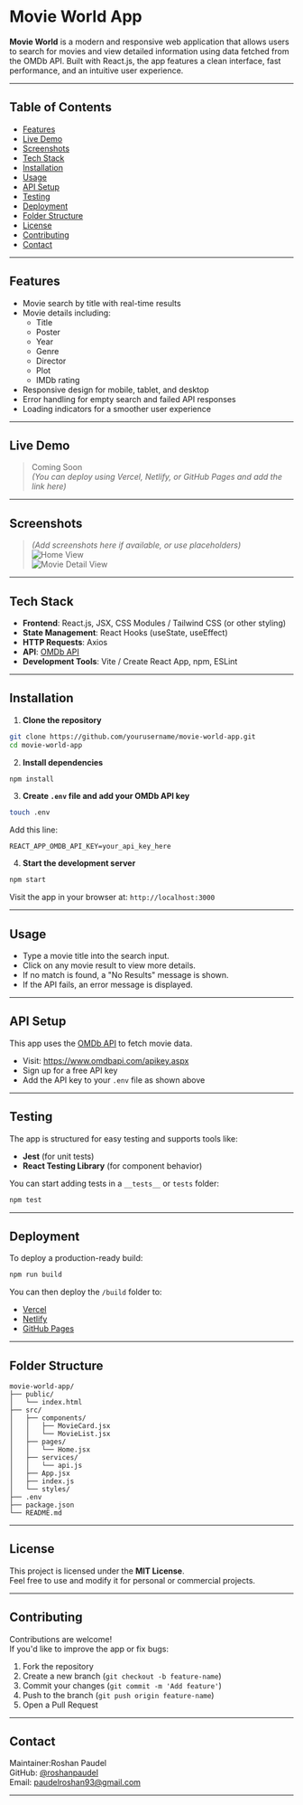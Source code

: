 # Movie World App

**Movie World** is a modern and responsive web application that allows users to search for movies and view detailed information using data fetched from the OMDb API. Built with React.js, the app features a clean interface, fast performance, and an intuitive user experience.

---

## Table of Contents

- [Features](#features)
- [Live Demo](#live-demo)
- [Screenshots](#screenshots)
- [Tech Stack](#tech-stack)
- [Installation](#installation)
- [Usage](#usage)
- [API Setup](#api-setup)
- [Testing](#testing)
- [Deployment](#deployment)
- [Folder Structure](#folder-structure)
- [License](#license)
- [Contributing](#contributing)
- [Contact](#contact)

---

## Features

- Movie search by title with real-time results
- Movie details including:
  - Title
  - Poster
  - Year
  - Genre
  - Director
  - Plot
  - IMDb rating
- Responsive design for mobile, tablet, and desktop
- Error handling for empty search and failed API responses
- Loading indicators for a smoother user experience

---

## Live Demo

> Coming Soon  
> *(You can deploy using Vercel, Netlify, or GitHub Pages and add the link here)*

---

## Screenshots

> *(Add screenshots here if available, or use placeholders)*  
> ![Home View](./screenshots/home.png)  
> ![Movie Detail View](./screenshots/details.png)

---

## Tech Stack

- **Frontend**: React.js, JSX, CSS Modules / Tailwind CSS (or other styling)
- **State Management**: React Hooks (useState, useEffect)
- **HTTP Requests**: Axios
- **API**: [OMDb API](https://www.omdbapi.com/)
- **Development Tools**: Vite / Create React App, npm, ESLint

---

## Installation

1. **Clone the repository**

```bash
git clone https://github.com/yourusername/movie-world-app.git
cd movie-world-app
```

2. **Install dependencies**

```bash
npm install
```

3. **Create `.env` file and add your OMDb API key**

```bash
touch .env
```

Add this line:

```env
REACT_APP_OMDB_API_KEY=your_api_key_here
```

4. **Start the development server**

```bash
npm start
```

Visit the app in your browser at: `http://localhost:3000`

---

## Usage

- Type a movie title into the search input.
- Click on any movie result to view more details.
- If no match is found, a "No Results" message is shown.
- If the API fails, an error message is displayed.

---

## API Setup

This app uses the [OMDb API](https://www.omdbapi.com/) to fetch movie data.

- Visit: https://www.omdbapi.com/apikey.aspx
- Sign up for a free API key
- Add the API key to your `.env` file as shown above

---

## Testing

The app is structured for easy testing and supports tools like:

- **Jest** (for unit tests)
- **React Testing Library** (for component behavior)

You can start adding tests in a `__tests__` or `tests` folder:

```bash
npm test
```

---

## Deployment

To deploy a production-ready build:

```bash
npm run build
```

You can then deploy the `/build` folder to:

- [Vercel](https://vercel.com/)
- [Netlify](https://www.netlify.com/)
- [GitHub Pages](https://pages.github.com/)

---

## Folder Structure

```
movie-world-app/
├── public/
│   └── index.html
├── src/
│   ├── components/
│   │   ├── MovieCard.jsx
│   │   └── MovieList.jsx
│   ├── pages/
│   │   └── Home.jsx
│   ├── services/
│   │   └── api.js
│   ├── App.jsx
│   ├── index.js
│   └── styles/
├── .env
├── package.json
└── README.md
```

---

## License

This project is licensed under the **MIT License**.  
Feel free to use and modify it for personal or commercial projects.

---

## Contributing

Contributions are welcome!  
If you'd like to improve the app or fix bugs:

1. Fork the repository
2. Create a new branch (`git checkout -b feature-name`)
3. Commit your changes (`git commit -m 'Add feature'`)
4. Push to the branch (`git push origin feature-name`)
5. Open a Pull Request

---

## Contact

Maintainer:Roshan Paudel  
GitHub: [@roshanpaudel](https://github.com/roshanpaudel)  
Email: paudelroshan93@gmail.com

---
